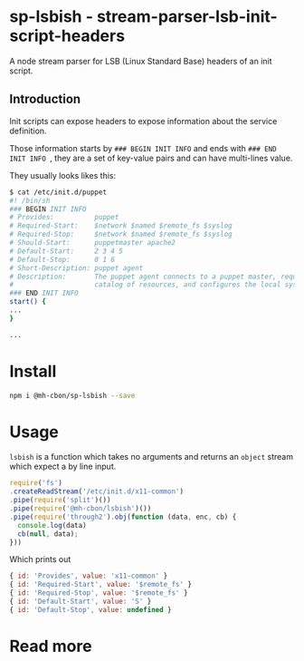 # sp-lsbish - stream-parser-lsb-init-script-headers

A node stream parser for LSB (Linux Standard Base) headers of an init script.

## Introduction

Init scripts can expose headers to expose information about the service definition.

Those information starts by `### BEGIN INIT INFO` and ends with `### END INIT INFO `,
they are a set of key-value pairs and can have multi-lines value.

They usually looks likes this:

```sh
$ cat /etc/init.d/puppet
#! /bin/sh
### BEGIN INIT INFO
# Provides:          puppet
# Required-Start:    $network $named $remote_fs $syslog
# Required-Stop:     $network $named $remote_fs $syslog
# Should-Start:      puppetmaster apache2
# Default-Start:     2 3 4 5
# Default-Stop:      0 1 6
# Short-Description: puppet agent
# Description:       The puppet agent connects to a puppet master, requests a
#                    catalog of resources, and configures the local system.
### END INIT INFO                                                                                                                                          
start() {
...
}

...
```

# Install

```sh
npm i @mh-cbon/sp-lsbish --save
```

# Usage

`lsbish` is a function which takes no arguments
and returns an `object` stream
which expect a by line input.

```js
require('fs')
.createReadStream('/etc/init.d/x11-common')
.pipe(require('split')())
.pipe(require('@mh-cbon/lsbish')())
.pipe(require('through2').obj(function (data, enc, cb) {
  console.log(data)
  cb(null, data);
}))
```

Which prints out

```js
{ id: 'Provides', value: 'x11-common' }
{ id: 'Required-Start', value: '$remote_fs' }
{ id: 'Required-Stop', value: '$remote_fs' }
{ id: 'Default-Start', value: 'S' }
{ id: 'Default-Stop', value: undefined }
```

# Read more
